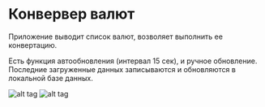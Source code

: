 # Конвервер валют

Приложение выводит список валют, возволяет выполнить ее конвертацию.

Есть функция автообновления (интервал 15 сек), и ручное обновление.
Последние загруженные данных записываются и обновляются в локальной базе данных.

![alt tag](/screen/1.jpg "")
![alt tag](/screens/2.jpg "")